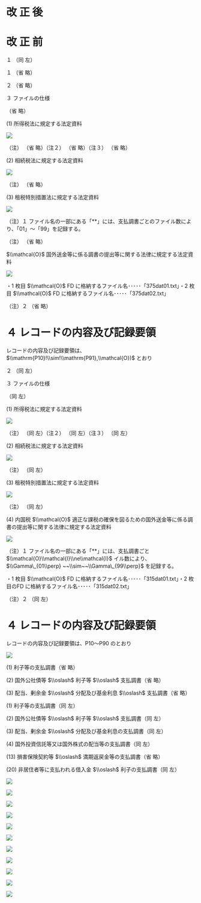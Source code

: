 # 改 正 後

# 改 正 前

１ （同 左）

１ （省 略）

２ （省 略）

３ ファイルの仕様

（省 略）

(1) 所得税法に規定する法定資料

![](https://www.nta.go.jp/tmp/d19146c3-763f-4fdb-b424-2d47dc71393c/images/ae9286efdea16ba3d1e3c46182c3bdff013d1446bace28a41be37081eed11fcf.jpg)

（注） （省 略）（注２） （省 略）（注３） （省 略）

(2) 相続税法に規定する法定資料

![](https://www.nta.go.jp/tmp/d19146c3-763f-4fdb-b424-2d47dc71393c/images/1a05b24e85c18d992f2fb161af41d4f2453a4bdeff2ca0a573b9003378b63c49.jpg)

（注） （省 略）

(3) 租税特別措置法に規定する法定資料

![](https://www.nta.go.jp/tmp/d19146c3-763f-4fdb-b424-2d47dc71393c/images/1616c064526e447c15f89b7334dbde4eca4a02885bf7da424d824ba3779d08da.jpg)

（注）１ ファイル名の一部にある「\*\*」には、支払調書ごとのファイル数により、「01」～「99」を記録する。

（注） （省 略）

$\\mathcal{O}$ 国外送金等に係る調書の提出等に関する法律に規定する法定資料

![](https://www.nta.go.jp/tmp/d19146c3-763f-4fdb-b424-2d47dc71393c/images/76f1cca98bff2393c77e4fea72dee5f4000725df0aa37d8433e2981a04b60db3.jpg)

・1 枚目 $\\mathcal{O}$ FD に格納するファイル名･････「375dat01.txt」・2 枚目 $\\mathcal{O}$ FD に格納するファイル名･････「375dat02.txt」

（注）２ （省 略）

# ４ レコードの内容及び記録要領

レコードの内容及び記録要領は、 $\\mathrm{P10}!\\sim!\\mathrm{P91},\\mathcal{O})$ とおり

２ （同 左）

３ ファイルの仕様

（同 左）

(1) 所得税法に規定する法定資料

![](https://www.nta.go.jp/tmp/d19146c3-763f-4fdb-b424-2d47dc71393c/images/14be7fbbe30fe92036754ed759b1a7a548cf65e2d537a25c4f2db90e1a8b8553.jpg)

（注） （同 左）（注２） （同 左）（注３） （同 左）

(2) 相続税法に規定する法定資料

![](https://www.nta.go.jp/tmp/d19146c3-763f-4fdb-b424-2d47dc71393c/images/34667ce998bdc9c3296da4167d95e281aa3123c16c7b665df94ebaeec2fe61c2.jpg)

（注） （同 左）

(3) 租税特別措置法に規定する法定資料

![](https://www.nta.go.jp/tmp/d19146c3-763f-4fdb-b424-2d47dc71393c/images/6e7962e57712a8dcd1bb13cb9336a1353dfdaa465a3635377d4812751e179f5d.jpg)

（注） （同 左）

(4) 内国税 $\\mathcal{O}$ 適正な課税の確保を図るための国外送金等に係る調書の提出等に関する法律に規定する法定資料

![](https://www.nta.go.jp/tmp/d19146c3-763f-4fdb-b424-2d47dc71393c/images/b2b3631acab5b7a267367e9a206c62f99c104716eac53f853ead290dc6b7eb4a.jpg)

（注）１ ファイル名の一部にある「\*\*」には、支払調書ごと $\\mathcal{O}\\mathcal{I}\\ne\\mathcal{I}$ イル数により、 $\\Gamma\_{01\\perp} ~~\\sim~~\\Gamma\_{99\\perp}$ を記録する。

・1 枚目 $\\mathcal{O}$ FD に格納するファイル名･････「315dat01.txt」・2 枚目のFD に格納するファイル名･････「315dat02.txt」

（注）２ （同 左）

# ４ レコードの内容及び記録要領

レコードの内容及び記録要領は、P10～P90 のとおり

![](https://www.nta.go.jp/tmp/d19146c3-763f-4fdb-b424-2d47dc71393c/images/0a660d76f8965bae62313ecec75f6fd3592c0a6c724b47ed45e490d102a40679.jpg)

(1) 利子等の支払調書（省 略）

(2) 国外公社債等 $\\oslash$ 利子等 $\\oslash$ 支払調書（省 略）

(3) 配当、剰余金 $\\oslash$ 分配及び基金利息 $\\oslash$ 支払調書（省 略）

(1) 利子等の支払調書（同 左）

(2) 国外公社債等 $\\oslash$ 利子等 $\\oslash$ 支払調書（同 左）

(3) 配当、剰余金 $\\oslash$ 分配及び基金利息の支払調書（同 左）

(4) 国外投資信託等又は国外株式の配当等の支払調書（同 左）

(13) 損害保険契約等 $\\oslash$ 満期返戻金等の支払調書（省 略）

(20) 非居住者等に支払われる借入金 $\\oslash$ 利子の支払調書（同 左）

![](https://www.nta.go.jp/tmp/d19146c3-763f-4fdb-b424-2d47dc71393c/images/9e285707cd1447a996bc3798d5d2c05d7c93f69c56c2e11d845b68d0e6b0c79b.jpg)

![](https://www.nta.go.jp/tmp/d19146c3-763f-4fdb-b424-2d47dc71393c/images/6a38c98ac54bfb58ffaf673ff66bd84f18474a36cdd1bf2bbc6460ac9df99697.jpg)

![](https://www.nta.go.jp/tmp/d19146c3-763f-4fdb-b424-2d47dc71393c/images/21f05881b366637cc8c1b76457a6eda580a9045bb1ee1062e625bb6b0cf8a3c5.jpg)

![](https://www.nta.go.jp/tmp/d19146c3-763f-4fdb-b424-2d47dc71393c/images/98a4e097f28f901d619924a7b1e422ba60486705dda82583874ae9c3168fe84d.jpg)

![](https://www.nta.go.jp/tmp/d19146c3-763f-4fdb-b424-2d47dc71393c/images/4dba9ed9e687c66312986761d36b8071d9f5aaf7dae01715385cdc4c0ec85c5d.jpg)

![](https://www.nta.go.jp/tmp/d19146c3-763f-4fdb-b424-2d47dc71393c/images/17812c64eb5e54af6d7a8c69bba8df80648248a1c8df570f7f0d055879a61c3d.jpg)

![](https://www.nta.go.jp/tmp/d19146c3-763f-4fdb-b424-2d47dc71393c/images/14a61ea5599a59dd219c6ef41850fadc2b3f32034b06c9245d09c38bc780df7d.jpg)

![](https://www.nta.go.jp/tmp/d19146c3-763f-4fdb-b424-2d47dc71393c/images/eed575f61ae9567c802a938dbf770bcaef03a0d4967ab954dac3293fd6cf2cd3.jpg)

![](https://www.nta.go.jp/tmp/d19146c3-763f-4fdb-b424-2d47dc71393c/images/d167ad1a453cd1a1a8e3964eb89c341fe71d9bd7f479ddbc22b238693ce14d2b.jpg)

![](https://www.nta.go.jp/tmp/d19146c3-763f-4fdb-b424-2d47dc71393c/images/a3cc94a5b167bcc35bfc0c3fa4d404d7cf4fb4e073803b16bdce19d0a096b64f.jpg)

![](https://www.nta.go.jp/tmp/d19146c3-763f-4fdb-b424-2d47dc71393c/images/7c91748501a082895f2db00ad64ec5752831b1bdd2451d51ee9376015931757c.jpg)